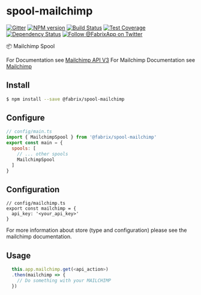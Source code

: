 # spool-mailchimp

[![Gitter][gitter-image]][gitter-url]
[![NPM version][npm-image]][npm-url]
[![Build Status][ci-image]][ci-url]
[![Test Coverage][coverage-image]][coverage-url]
[![Dependency Status][daviddm-image]][daviddm-url]
[![Follow @FabrixApp on Twitter][twitter-image]][twitter-url]

:package: Mailchimp Spool

For Documentation see [Mailchimp API V3](https://www.npmjs.com/package/mailchimp-api-v3)
For Mailchimp Documentation see [Mailchimp](https://developer.mailchimp.com/documentation/mailchimp/reference/overview/)

## Install
```sh
$ npm install --save @fabrix/spool-mailchimp
```

## Configure

```js
// config/main.ts
import { MailchimpSpool } from '@fabrix/spool-mailchimp'
export const main = {
  spools: [
    // ... other spools
    MailchimpSpool
  ]
}
```

## Configuration

```
// config/mailchimp.ts
export const mailchimp = {
  api_key: '<your_api_key>'
}
```

For more information about store (type and configuration) please see the mailchimp documentation.

## Usage

```js
  this.app.mailchimp.get(<api_action>)
  .then(mailchimp => {
    // Do something with your MAILCHIMP
  })
```

[npm-image]: https://img.shields.io/npm/v/@fabrix/spool-mailchimp.svg?style=flat-square
[npm-url]: https://npmjs.org/package/@fabrix/spool-mailchimp
[ci-image]: https://img.shields.io/circleci/project/github/fabrix-app/spool-mailchimp/master.svg
[ci-url]: https://circleci.com/gh/fabrix-app/spool-mailchimp/tree/master
[daviddm-image]: http://img.shields.io/david/fabrix-app/spool-mailchimp.svg?style=flat-square
[daviddm-url]: https://david-dm.org/fabrix-app/spool-mailchimp
[gitter-image]: http://img.shields.io/badge/+%20GITTER-JOIN%20CHAT%20%E2%86%92-1DCE73.svg?style=flat-square
[gitter-url]: https://gitter.im/fabrix-app/fabrix
[twitter-image]: https://img.shields.io/twitter/follow/FabrixApp.svg?style=social
[twitter-url]: https://twitter.com/FabrixApp
[coverage-image]: https://img.shields.io/codeclimate/coverage/github/fabrix-app/spool-mailchimp.svg?style=flat-square
[coverage-url]: https://codeclimate.com/github/fabrix-app/spool-mailchimp/coverage

